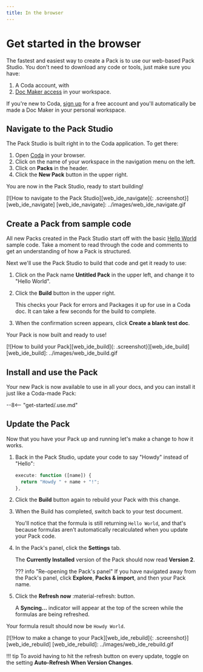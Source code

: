 ```yaml
---
title: In the browser
---
```


# Get started in the browser 

The fastest and easiest way to create a Pack is to use our web-based Pack Studio. You don't need to download any code or tools, just make sure you have:

1. A Coda account, with
2. [Doc Maker access](https://help.coda.io/en/articles/3388781-members-and-roles) in your workspace.

If you're new to Coda, [sign up](https://{{coda.domain}}/signup) for a free account and you'll automatically be made a Doc Maker in your personal workspace.

## Navigate to the Pack Studio

The Pack Studio is built right in to the Coda application. To get there:

1. Open [Coda](https://{{coda.domain}}/docs) in your browser.
1. Click on the name of your workspace in the navigation menu on the left.
1. Click on **Packs** in the header.
1. Click the **New Pack** button in the upper right.

You are now in the Pack Studio, ready to start building!

[![How to navigate to the Pack Studio][web_ide_navigate]{: .screenshot}][web_ide_navigate]
[web_ide_navigate]: ../images/web_ide_navigate.gif

## Create a Pack from sample code

All new Packs created in the Pack Studio start off with the basic [Hello World](../samples/hello_world.md) sample code. Take a moment to read through the code and comments to get an understanding of how a Pack is structured.

Next we'll use the Pack Studio to build that code and get it ready to use:

1. Click on the Pack name **Untitled Pack** in the upper left, and change it to "Hello World".

1. Click the **Build** button in the upper right.

    This checks your Pack for errors and Packages it up for use in a Coda doc. It can take a few seconds for the build to complete.

1. When the confirmation screen appears, click **Create a blank test doc**.

Your Pack is now built and ready to use!

[![How to build your Pack][web_ide_build]{: .screenshot}][web_ide_build]
[web_ide_build]: ../images/web_ide_build.gif

## Install and use the Pack

Your new Pack is now available to use in all your docs, and you can install it just like a Coda-made Pack:

--8<-- "get-started/.use.md"

## Update the Pack

Now that you have your Pack up and running let's make a change to how it works.

1. Back in the Pack Studio, update your code to say "Howdy" instead of "Hello":

    ```ts hl_lines="2"
    execute: function ([name]) {
      return "Howdy " + name + "!";
    },
    ```

1. Click the **Build** button again to rebuild your Pack with this change.
1. When the Build has completed, switch back to your test document.

    You'll notice that the formula is still returning `Hello World`, and that's because formulas aren't automatically recalculated when you update your Pack code.

1. In the Pack's panel, click the **Settings** tab.

    The **Currently Installed** version of the Pack should now read **Version 2**.

    ??? info "Re-opening the Pack's panel"
        If you have navigated away from the Pack's panel, click **Explore**, **Packs & import**, and then your Pack name.

1. Click the **Refresh now** :material-refresh: button.

    A **Syncing...** indicator will appear at the top of the screen while the formulas are being refreshed.

Your formula result should now be `Howdy World`.

[![!How to make a change to your Pack][web_ide_rebuild]{: .screenshot}][web_ide_rebuild]
[web_ide_rebuild]: ../images/web_ide_rebuild.gif

!!! tip
    To avoid having to hit the refresh button on every update, toggle on the setting **Auto-Refresh When Version Changes**.
